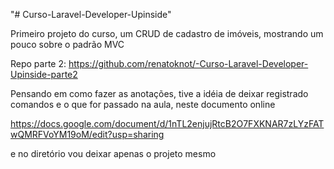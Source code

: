 "# Curso-Laravel-Developer-Upinside" 

Primeiro projeto do curso, um CRUD de cadastro de imóveis, mostrando um pouco sobre o padrão MVC

Repo parte 2: https://github.com/renatoknot/-Curso-Laravel-Developer-Upinside-parte2

Pensando em como fazer as anotações, tive a idéia de deixar registrado comandos e o que for passado na aula, neste documento online

https://docs.google.com/document/d/1nTL2enjujRtcB2O7FXKNAR7zLYzFATwQMRFVoYM19oM/edit?usp=sharing

e no diretório vou deixar apenas o projeto mesmo
